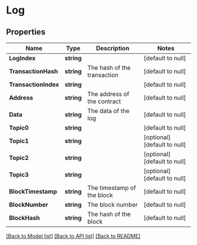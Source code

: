 # Log

## Properties
Name | Type | Description | Notes
------------ | ------------- | ------------- | -------------
**LogIndex** | **string** |  | [default to null]
**TransactionHash** | **string** | The hash of the transaction | [default to null]
**TransactionIndex** | **string** |  | [default to null]
**Address** | **string** | The address of the contract | [default to null]
**Data** | **string** | The data of the log | [default to null]
**Topic0** | **string** |  | [default to null]
**Topic1** | **string** |  | [optional] [default to null]
**Topic2** | **string** |  | [optional] [default to null]
**Topic3** | **string** |  | [optional] [default to null]
**BlockTimestamp** | **string** | The timestamp of the block | [default to null]
**BlockNumber** | **string** | The block number | [default to null]
**BlockHash** | **string** | The hash of the block | [default to null]

[[Back to Model list]](../README.md#documentation-for-models) [[Back to API list]](../README.md#documentation-for-api-endpoints) [[Back to README]](../README.md)

